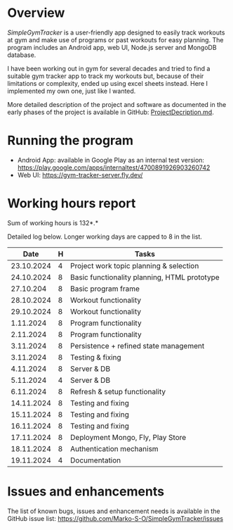 # Overview

*SimpleGymTracker* is a user-friendly app designed to easily track workouts at gym and make use of programs or past workouts for easy planning. The program includes an Android app, web UI, Node.js server and MongoDB database.

I have been working out in gym for several decades and tried to find a suitable gym tracker app to track my workouts but, because of their limitations or complexity, ended up using excel sheets instead. Here I implemented my own one, just like I wanted.

More detailed description of the project and software as documented in the early phases of the project is available in GitHub: [ProjectDecription.md](https://github.com/Marko-S-O/SimpleGymTracker/blob/main/ProjectDescription.md).

# Running the program

-   Android App: available in Google Play as an internal test version: <https://play.google.com/apps/internaltest/4700891926903260742>
-   Web UI: https://gym-tracker-server.fly.dev/

# Working hours report

Sum of working hours is 132*.*

Detailed log below. Longer working days are capped to 8 in the list.

| **Date**   | **H** | **Tasks**                                    |
|------------|-------|----------------------------------------------|
| 23.10.2024 | 4     | Project work topic planning & selection      |
| 24.10.2024 | 8     | Basic functionality planning, HTML prototype |
| 27.10.204  | 8     | Basic program frame                          |
| 28.10.2024 | 8     | Workout functionality                        |
| 29.10.2024 | 8     | Workout functionality                        |
| 1.11.2024  | 8     | Program functionality                        |
| 2.11.2024  | 8     | Program functionality                        |
| 3.11.2024  | 8     | Persistence + refined state management       |
| 3.11.2024  | 8     | Testing & fixing                             |
| 4.11.2024  | 8     | Server & DB                                  |
| 5.11.2024  | 4     | Server & DB                                  |
| 6.11.2024  | 8     | Refresh & setup functionality                |
| 14.11.2024 | 8     | Testing and fixing                           |
| 15.11.2024 | 8     | Testing and fixing                           |
| 16.11.2024 | 8     | Testing and fixing                           |
| 17.11.2024 | 8     | Deployment Mongo, Fly, Play Store            |
| 18.11.2024 | 8     | Authentication mechanism                     |
| 19.11.2024 | 4     | Documentation                                |

# Issues and enhancements

The list of known bugs, issues and enhancement needs is available in the GitHub issue list: <https://github.com/Marko-S-O/SimpleGymTracker/issues>
